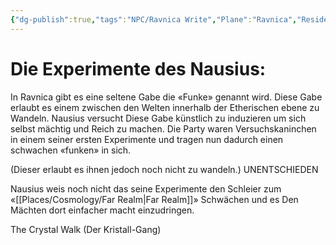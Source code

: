 ```yaml
---
{"dg-publish":true,"tags":"NPC/Ravnica Write","Plane":"Ravnica","Residence":"10thDistrict","permalink":"/npc/nausius-ven/","dgHomeLink":false,"dgPassFrontmatter":true}
---
```


# Die Experimente des Nausius:
In Ravnica gibt es eine seltene Gabe die «Funke» genannt wird. Diese Gabe erlaubt es einem zwischen den Welten innerhalb der Etherischen ebene zu Wandeln. Nausius versucht Diese Gabe künstlich zu induzieren um sich selbst mächtig und Reich zu machen. Die Party waren Versuchskaninchen in einem seiner ersten Experimente und tragen nun dadurch einen schwachen «funken» in sich.

(Dieser erlaubt es ihnen jedoch noch nicht zu wandeln.) UNENTSCHIEDEN

Nausius weis noch nicht das seine Experimente den Schleier zum «[[Places/Cosmology/Far Realm|Far Realm]]» Schwächen und es Den Mächten dort einfacher macht einzudringen.

The Crystal Walk (Der Kristall-Gang)